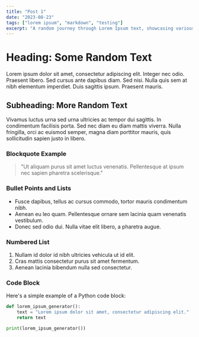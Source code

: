 ```yaml
---
title: "Post 1"
date: "2023-08-23"
tags: ["lorem ipsum", "markdown", "testing"]
excerpt: "A random journey through Lorem Ipsum text, showcasing various Markdown features for testing purposes."
---
```


# Heading: Some Random Text

Lorem ipsum dolor sit amet, consectetur adipiscing elit. Integer nec odio. Praesent libero. Sed cursus ante dapibus diam. Sed nisi. Nulla quis sem at nibh elementum imperdiet. Duis sagittis ipsum. Praesent mauris.

## Subheading: More Random Text

Vivamus luctus urna sed urna ultricies ac tempor dui sagittis. In condimentum facilisis porta. Sed nec diam eu diam mattis viverra. Nulla fringilla, orci ac euismod semper, magna diam porttitor mauris, quis sollicitudin sapien justo in libero.

### Blockquote Example

> "Ut aliquam purus sit amet luctus venenatis. Pellentesque at ipsum nec sapien pharetra scelerisque."

### Bullet Points and Lists

- Fusce dapibus, tellus ac cursus commodo, tortor mauris condimentum nibh.
- Aenean eu leo quam. Pellentesque ornare sem lacinia quam venenatis vestibulum.
- Donec sed odio dui. Nulla vitae elit libero, a pharetra augue.

### Numbered List

1. Nullam id dolor id nibh ultricies vehicula ut id elit.
2. Cras mattis consectetur purus sit amet fermentum.
3. Aenean lacinia bibendum nulla sed consectetur.

### Code Block

Here's a simple example of a Python code block:

```python
def lorem_ipsum_generator():
    text = "Lorem ipsum dolor sit amet, consectetur adipiscing elit."
    return text

print(lorem_ipsum_generator())
```
